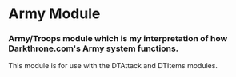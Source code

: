 # Army Module

### Army/Troops module which is my interpretation of how Darkthrone.com's Army system functions.
This module is for use with the DTAttack and DTItems modules.
